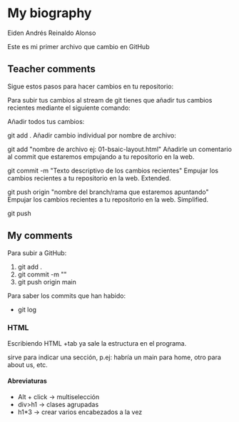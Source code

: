 

# My biography #

Eiden Andrés Reinaldo Alonso

Este es mi primer archivo que cambio en GitHub

## Teacher comments ##
Sigue estos pasos para hacer cambios en tu repositorio:

Para subir tus cambios al stream de git tienes que añadir tus cambios recientes mediante el siguiente comando:

Añadir todos tus cambios:

git add .
Añadir cambio individual por nombre de archivo:

git add "nombre de archivo ej: 01-bsaic-layout.html"
Añadirle un comentario al commit que estaremos empujando a tu repositorio en la web.

git commit -m "Texto descriptivo de los cambios recientes"
Empujar los cambios recientes a tu repositorio en la web. Extended.

git push origin "nombre del branch/rama que estaremos apuntando"
Empujar los cambios recientes a tu repositorio en la web. Simplified.

git push

## My comments ##

Para subir a GitHub:
1. git add .
2. git commit -m ""
3. git push origin main

Para saber los commits que han habido: 

- git log

### HTML ###
Escribiendo HTML +tab ya sale la estructura en el programa.
<!-- <main> --> sirve para indicar una sección, p.ej: habría un main para home, otro para about us, etc.

#### Abreviaturas #####

- Alt + click -> multiselección
- div>h1 -> clases agrupadas
- h1*3 -> crear varios encabezados a la vez